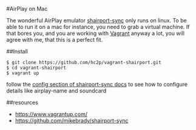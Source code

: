 #AirPlay on Mac

The wonderful AirPlay emulator [shairport-sync](https://github.com/mikebrady/shairport-sync) only runs on linux. To be able to run it on a mac for instance, you need to grab a virtual machine. If that bores you, and you are working with [Vagrant](https://www.vagrantup.com/) anyway a lot, you will agree with me, that this is a perfect fit.

##Install

```
$ git clone https://github.com/hc2p/vagrant-shairport.git
$ cd vagrant-shairport
$ vagrant up
```

follow the [config section of shairport-sync docs](https://github.com/mikebrady/shairport-sync#configuring-shairport-sync) to see how to configure details like airplay-name and soundcard

##resources
- https://www.vagrantup.com/
- https://github.com/mikebrady/shairport-sync
